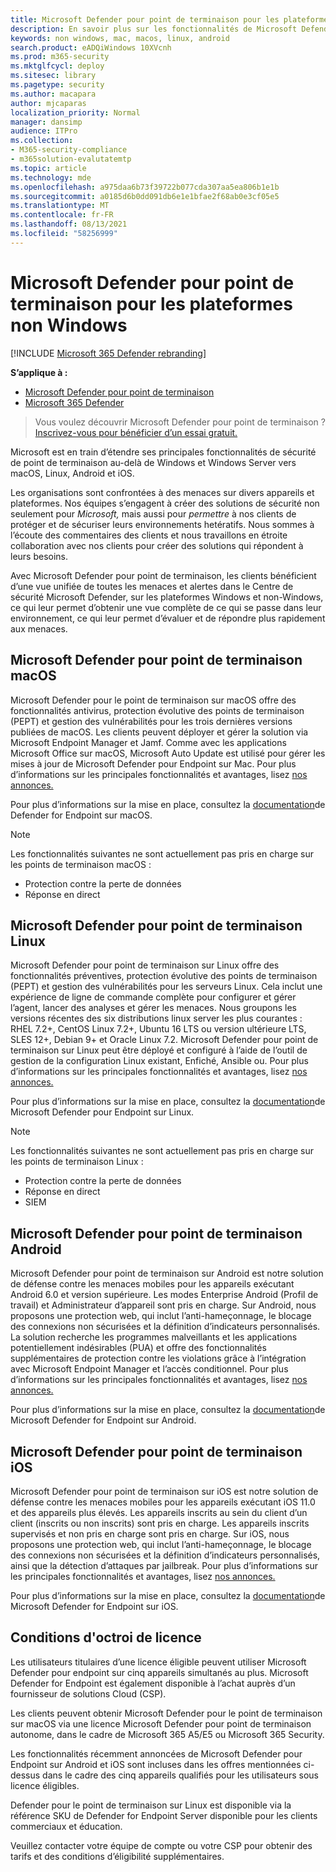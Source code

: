 ```yaml
---
title: Microsoft Defender pour point de terminaison pour les plateformes non Windows
description: En savoir plus sur les fonctionnalités de Microsoft Defender pour les points de terminaison pour les plateformes Windows non-serveurs
keywords: non windows, mac, macos, linux, android
search.product: eADQiWindows 10XVcnh
ms.prod: m365-security
ms.mktglfcycl: deploy
ms.sitesec: library
ms.pagetype: security
ms.author: macapara
author: mjcaparas
localization_priority: Normal
manager: dansimp
audience: ITPro
ms.collection:
- M365-security-compliance
- m365solution-evalutatemtp
ms.topic: article
ms.technology: mde
ms.openlocfilehash: a975daa6b73f39722b077cda307aa5ea806b1e1b
ms.sourcegitcommit: a0185d6b0dd091db6e1e1bfae2f68ab0e3cf05e5
ms.translationtype: MT
ms.contentlocale: fr-FR
ms.lasthandoff: 08/13/2021
ms.locfileid: "58256999"
---
```

# <a name="microsoft-defender-for-endpoint-for-non-windows-platforms"></a>Microsoft Defender pour point de terminaison pour les plateformes non Windows

[!INCLUDE [Microsoft 365 Defender rebranding](../../includes/microsoft-defender.md)]

**S’applique à :**
- [Microsoft Defender pour point de terminaison](https://go.microsoft.com/fwlink/p/?linkid=2154037)
- [Microsoft 365 Defender](https://go.microsoft.com/fwlink/?linkid=2118804)


> Vous voulez découvrir Microsoft Defender pour point de terminaison ? [Inscrivez-vous pour bénéficier d’un essai gratuit.](https://signup.microsoft.com/create-account/signup?products=7f379fee-c4f9-4278-b0a1-e4c8c2fcdf7e&ru=https://aka.ms/MDEp2OpenTrial?ocid=docs-wdatp-exposedapis-abovefoldlink)

Microsoft est en train d’étendre ses principales fonctionnalités de sécurité de point de terminaison au-delà de Windows et Windows Server vers macOS, Linux, Android et iOS.

Les organisations sont confrontées à des menaces sur divers appareils et plateformes. Nos équipes s’engagent à créer des solutions de sécurité non seulement pour *Microsoft,* mais aussi pour *permettre* à nos clients de protéger et de sécuriser leurs environnements hetératifs. Nous sommes à l’écoute des commentaires des clients et nous travaillons en étroite collaboration avec nos clients pour créer des solutions qui répondent à leurs besoins.

Avec Microsoft Defender pour point de terminaison, les clients bénéficient d’une vue unifiée de toutes les menaces et alertes dans le Centre de sécurité Microsoft Defender, sur les plateformes Windows et non-Windows, ce qui leur permet d’obtenir une vue complète de ce qui se passe dans leur environnement, ce qui leur permet d’évaluer et de répondre plus rapidement aux menaces.

## <a name="microsoft-defender-for-endpoint-on-macos"></a>Microsoft Defender pour point de terminaison macOS 

Microsoft Defender pour le point de terminaison sur macOS offre des fonctionnalités antivirus, protection évolutive des points de terminaison (PEPT) et gestion des vulnérabilités pour les trois dernières versions publiées de macOS. Les clients peuvent déployer et gérer la solution via Microsoft Endpoint Manager et Jamf. Comme avec les applications Microsoft Office sur macOS, Microsoft Auto Update est utilisé pour gérer les mises à jour de Microsoft Defender pour Endpoint sur Mac. Pour plus d’informations sur les principales fonctionnalités et avantages, lisez [nos annonces.](https://techcommunity.microsoft.com/t5/microsoft-defender-atp/bg-p/MicrosoftDefenderATPBlog/label-name/macOS)

Pour plus d’informations sur la mise en place, consultez la [documentation](microsoft-defender-endpoint-mac.md)de Defender for Endpoint sur macOS.

>[!NOTE]
>Les fonctionnalités suivantes ne sont actuellement pas pris en charge sur les points de terminaison macOS :
>- Protection contre la perte de données
>- Réponse en direct


## <a name="microsoft-defender-for-endpoint-on-linux"></a>Microsoft Defender pour point de terminaison Linux

Microsoft Defender pour point de terminaison sur Linux offre des fonctionnalités préventives, protection évolutive des points de terminaison (PEPT) et gestion des vulnérabilités pour les serveurs Linux. Cela inclut une expérience de ligne de commande complète pour configurer et gérer l’agent, lancer des analyses et gérer les menaces. Nous groupons les versions récentes des six distributions linux server les plus courantes : RHEL 7.2+, CentOS Linux 7.2+, Ubuntu 16 LTS ou version ultérieure LTS, SLES 12+, Debian 9+ et Oracle Linux 7.2. Microsoft Defender pour point de terminaison sur Linux peut être déployé et configuré à l’aide de l’outil de gestion de la configuration Linux existant, Enfiché, Ansible ou. Pour plus d’informations sur les principales fonctionnalités et avantages, lisez [nos annonces.](https://techcommunity.microsoft.com/t5/microsoft-defender-atp/bg-p/MicrosoftDefenderATPBlog/label-name/Linux)

Pour plus d’informations sur la mise en place, consultez la [documentation](microsoft-defender-endpoint-linux.md)de Microsoft Defender pour Endpoint sur Linux.

>[!NOTE]
>Les fonctionnalités suivantes ne sont actuellement pas pris en charge sur les points de terminaison Linux :
>- Protection contre la perte de données
>- Réponse en direct
>- SIEM



## <a name="microsoft-defender-for-endpoint-on-android"></a>Microsoft Defender pour point de terminaison Android

Microsoft Defender pour point de terminaison sur Android est notre solution de défense contre les menaces mobiles pour les appareils exécutant Android 6.0 et version supérieure. Les modes Enterprise Android (Profil de travail) et Administrateur d’appareil sont pris en charge. Sur Android, nous proposons une protection web, qui inclut l’anti-hameçonnage, le blocage des connexions non sécurisées et la définition d’indicateurs personnalisés. La solution recherche les programmes malveillants et les applications potentiellement indésirables (PUA) et offre des fonctionnalités supplémentaires de protection contre les violations grâce à l’intégration avec Microsoft Endpoint Manager et l’accès conditionnel. Pour plus d’informations sur les principales fonctionnalités et avantages, lisez [nos annonces.](https://techcommunity.microsoft.com/t5/microsoft-defender-atp/bg-p/MicrosoftDefenderATPBlog/label-name/Android)

Pour plus d’informations sur la mise en place, consultez la [documentation](microsoft-defender-endpoint-android.md)de Microsoft Defender for Endpoint sur Android.

## <a name="microsoft-defender-for-endpoint-on-ios"></a>Microsoft Defender pour point de terminaison iOS

Microsoft Defender pour point de terminaison sur iOS est notre solution de défense contre les menaces mobiles pour les appareils exécutant iOS 11.0 et des appareils plus élevés. Les appareils inscrits au sein du client d’un client (inscrits ou non inscrits) sont pris en charge. Les appareils inscrits supervisés et non pris en charge sont pris en charge. Sur iOS, nous proposons une protection web, qui inclut l’anti-hameçonnage, le blocage des connexions non sécurisées et la définition d’indicateurs personnalisés, ainsi que la détection d’attaques par jailbreak. Pour plus d’informations sur les principales fonctionnalités et avantages, lisez [nos annonces.](https://techcommunity.microsoft.com/t5/microsoft-defender-for-endpoint/bg-p/MicrosoftDefenderATPBlog/label-name/iOS) 

Pour plus d’informations sur la mise en place, consultez la [documentation](microsoft-defender-endpoint-ios.md)de Microsoft Defender for Endpoint sur iOS.

## <a name="licensing-requirements"></a>Conditions d'octroi de licence 

Les utilisateurs titulaires d’une licence éligible peuvent utiliser Microsoft Defender pour endpoint sur cinq appareils simultanés au plus. Microsoft Defender for Endpoint est également disponible à l’achat auprès d’un fournisseur de solutions Cloud (CSP).

Les clients peuvent obtenir Microsoft Defender pour le point de terminaison sur macOS via une licence Microsoft Defender pour point de terminaison autonome, dans le cadre de Microsoft 365 A5/E5 ou Microsoft 365 Security.

Les fonctionnalités récemment annoncées de Microsoft Defender pour Endpoint sur Android et iOS sont incluses dans les offres mentionnées ci-dessus dans le cadre des cinq appareils qualifiés pour les utilisateurs sous licence éligibles.

Defender pour le point de terminaison sur Linux est disponible via la référence SKU de Defender for Endpoint Server disponible pour les clients commerciaux et éducation.

Veuillez contacter votre équipe de compte ou votre CSP pour obtenir des tarifs et des conditions d’éligibilité supplémentaires.
